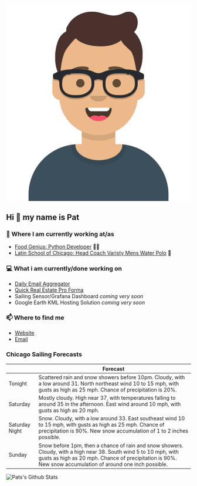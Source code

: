 [![Social banner for p-j-falconer](https://raw.githubusercontent.com/P-J-FALCONER/P-J-FALCONER/master/assets/avataaars.svg)](https://patfalconer.com/)
## Hi :wave: my name is Pat

### 💼 Where I am currently working at/as
- [Food Genius: Python Developer](https://getfoodgenius.com/) 🍔🐍
- [Latin School of Chicago: Head Coach Varisty Mens Water Polo](https://www.latinschool.org/) 🤽


### 💻 What i am currently/done working on
 - [Daily Email Aggregator](https://github.com/P-J-FALCONER/dott_daily_mail)
 - [Quick Real Estate Pro Forma](https://github.com/P-J-FALCONER/henry)
 - Sailing Sensor/Grafana Dashboard *coming very soon*
 - Google Earth KML Hosting Solution *coming very soon*

### 📫 Where to find me
 - [Website](https://patfalconer.com/)
 - [Email](mailto:patrick.j.falconer@gmail.com)


### Chicago Sailing Forecasts
|   | Forecast  |
|---|---|
| Tonight | Scattered rain and snow showers before 10pm. Cloudy, with a low around 31. North northeast wind 10 to 15 mph, with gusts as high as 25 mph. Chance of precipitation is 20%. |
| Saturday | Mostly cloudy. High near 37, with temperatures falling to around 35 in the afternoon. East wind around 10 mph, with gusts as high as 20 mph. |
| Saturday Night | Snow. Cloudy, with a low around 33. East southeast wind 10 to 15 mph, with gusts as high as 25 mph. Chance of precipitation is 90%. New snow accumulation of 1 to 2 inches possible. |
| Sunday | Snow before 1pm, then a chance of rain and snow showers. Cloudy, with a high near 38. South wind 5 to 10 mph, with gusts as high as 20 mph. Chance of precipitation is 90%. New snow accumulation of around one inch possible. |

![Pats's Github Stats](https://github-readme-stats.vercel.app/api?username=p-j-falconer&show_icons=true&theme=radical)

